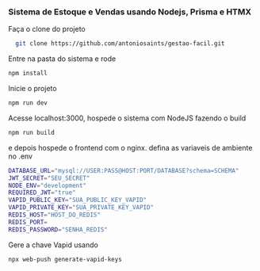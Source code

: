 ### Sistema de Estoque e Vendas usando Nodejs, Prisma e HTMX

Faça o clone do projeto

```bash
  git clone https://github.com/antoniosaints/gestao-facil.git
```
Entre na pasta do sistema e rode

```bash
npm install
```

Inicie o projeto

```bash
npm run dev
```
Acesse localhost:3000, hospede o sistema com NodeJS fazendo o build
```bash
npm run build
```
e depois hospede o frontend com o nginx.
defina as variaveis de ambiente no .env 
```bash
DATABASE_URL="mysql://USER:PASS@HOST:PORT/DATABASE?schema=SCHEMA"
JWT_SECRET="SEU_SECRET"
NODE_ENV="development"
REQUIRED_JWT="true"
VAPID_PUBLIC_KEY="SUA_PUBLIC_KEY_VAPID"
VAPID_PRIVATE_KEY="SUA_PRIVATE_KEY_VAPID"
REDIS_HOST="HOST_DO_REDIS"
REDIS_PORT=
REDIS_PASSWORD="SENHA_REDIS"
```
Gere a chave Vapid usando 
```bash
npx web-push generate-vapid-keys
```